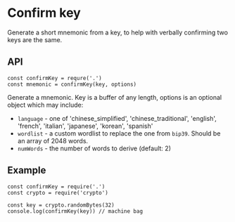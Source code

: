 
# Confirm key

Generate a short mnemonic from a key, to help with verbally confirming two keys are the same.

## API

```
const confirmKey = requre('.')
const mnemonic = confirmKey(key, options)
```

Generate a mnemonic.  Key is a buffer of any length, options is an optional object which may include:
- `language` - one of 'chinese_simplified', 'chinese_traditional', 'english', 'french', 'italian', 'japanese', 'korean', 'spanish'
- `wordlist` - a custom wordlist to replace the one from `bip39`. Should be an array of 2048 words.
- `numWords` - the number of words to derive (default: 2) 

## Example

```
const confirmKey = require('.')
const crypto = require('crypto')

const key = crypto.randomBytes(32)
console.log(confirmKey(key)) // machine bag 
```
